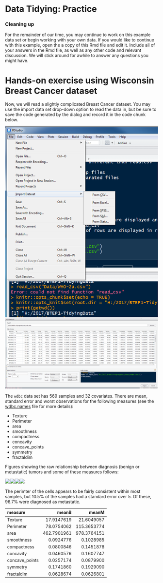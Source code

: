 Data Tidying: Practice
================

### Cleaning up

For the remainder of our time, you may continue to work on this example data set or begin working with your own data. If you would like to continue with this example, open the a copy of this Rmd file and edit it. Include all of your answers in the Rmd file, as well as any other code and relevant discussion. We will stick around for awhile to answer any questions you might have.

Hands-on exercise using Wisconsin Breast Cancer dataset
=======================================================

Now, we will read a slightly complicated Breast Cancer dataset. You may use the import data set drop-down option to read the data in, but be sure to save the code generated by the dialog and record it in the code chunk below.

![](Images/RS-ImportDataset.png) ![](Images/RS-ImportDataset1.png)

The `wdbc` data set has 569 samples and 32 covariates. There are mean, standard error and worst observations for the following measures (see the [wdbc.names](https://github.com/ravichas/TidyingData/blob/master/Data/wdbc.names) file for more details):

-   Texture
-   Perimeter
-   area
-   smoothness
-   compactness
-   concavity
-   concave\_points
-   symmetry
-   fractaldim

Figures showing the raw relationship between diagnosis (benign or metastatic) tumors and some of these measures follows:

![](4-Practice_files/figure-markdown_github/raw%20data-1.png)![](4-Practice_files/figure-markdown_github/raw%20data-2.png)![](4-Practice_files/figure-markdown_github/raw%20data-3.png)![](4-Practice_files/figure-markdown_github/raw%20data-4.png)

The perimter of the cells appears to be fairly consistent within most samples, but 10.5% of the samples had a standard error over 5. Of these, 96.7% were diagnosed as metastatic.

| measure         |        meanB|        meanM|
|:----------------|------------:|------------:|
| Texture         |   17.9147619|   21.6049057|
| Perimeter       |   78.0754062|  115.3653774|
| area            |  462.7901961|  978.3764151|
| smoothness      |    0.0924776|    0.1028985|
| compactness     |    0.0800846|    0.1451878|
| concavity       |    0.0460576|    0.1607747|
| concave\_points |    0.0257174|    0.0879900|
| symmetry        |    0.1741860|    0.1929090|
| fractaldim      |    0.0628674|    0.0626801|
